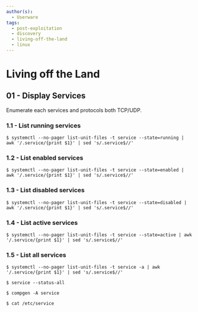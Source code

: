 ```yaml
---
author(s):
  - Userware
tags:
  - post-exploitation
  - discovery
  - living-off-the-land
  - linux
---
```

# Living off the Land

## 01 - Display Services

Enumerate each services and protocols both TCP/UDP.

### 1.1 - List running services

```
$ systemctl --no-pager list-unit-files -t service --state=running | awk '/.service/{print $1}' | sed 's/.service$//'
```

### 1.2 - List enabled services

```
$ systemctl --no-pager list-unit-files -t service --state=enabled | awk '/.service/{print $1}' | sed 's/.service$//'
```

### 1.3 - List disabled services

```
$ systemctl --no-pager list-unit-files -t service --state=disabled | awk '/.service/{print $1}' | sed 's/.service$//'
```

### 1.4 - List active services

```
$ systemctl --no-pager list-unit-files -t service --state=active | awk '/.service/{print $1}' | sed 's/.service$//'
```

### 1.5 - List all services

```
$ systemctl --no-pager list-unit-files -t service -a | awk '/.service/{print $1}' | sed 's/.service$//'

$ service --status-all

$ compgen -A service

$ cat /etc/service
```